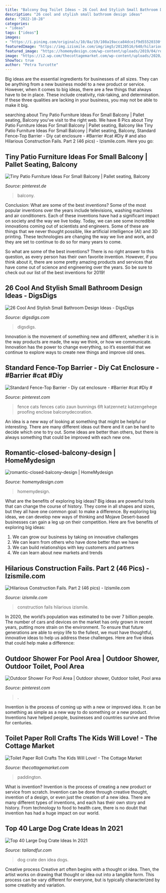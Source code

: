 ```yaml
---
title: "Balcony Dog Toilet Ideas ~ 26 Cool And Stylish Small Bathroom Design Ideas"
description: "26 cool and stylish small bathroom design ideas"
date: "2022-10-28"
categories:
- "ideas"
tags: ["ideas"]
images:
- "https://i.pinimg.com/originals/10/8a/19/108a19acca84dce1f9d55520330fd5ea.jpg"
featuredImage: "https://img.izismile.com/img/img5/20120516/640/hilarious_construction_fails_part_2_640_02.jpg"
featured_image: "https://homemydesign.com/wp-content/uploads/2019/04/romantic-closed-balcony-design.jpg"
image: "https://i2.wp.com/thecottagemarket.com/wp-content/uploads/2020/03/TP-5.jpg"
ShowToc: true
author: "Petra Turcotte"
---
```



Big ideas are the essential ingredients for businesses of all sizes. They can be anything from a new business model to a new product or service. However, when it comes to big ideas, there are a few things that always have to be in place. These include creativity, risk-taking, and determination. If these three qualities are lacking in your business, you may not be able to make it big.

	

		
searching about Tiny Patio Furniture Ideas For Small Balcony | Pallet seating, Balcony you've visit to the right web. We have 8 Pics about Tiny Patio Furniture Ideas For Small Balcony | Pallet seating, Balcony like Tiny Patio Furniture Ideas For Small Balcony | Pallet seating, Balcony, Standard Fence-Top Barrier - Diy cat enclosure - #Barrier #cat #Diy # and also Hilarious Construction Fails. Part 2 (46 pics) - Izismile.com. Here you go:
		
    
## Tiny Patio Furniture Ideas For Small Balcony | Pallet Seating, Balcony

<img loading=lazy src="https://i.pinimg.com/736x/1b/37/05/1b37052084338141b761760be0508317.jpg" onerror="this.onerror=null;this.src='https://tse4.mm.bing.net/th?id=OIP.ZJakFcW99l0c07m3yBTEcAHaJQ&amp;pid=15.1';" alt="Tiny Patio Furniture Ideas For Small Balcony | Pallet seating, Balcony">

_Source: pinterest.de_

>balcony. 

	

Conclusion: What are some of the best inventions?
Some of the most popular inventions over the years include televisions, washing machines and air conditioners. Each of these inventions have had a significant impact on society and the way we live today. 
Today, we can see some incredible innovations coming out of scientists and engineers. Some of these are things that we never thought possible, like artificial intelligence (AI) and 3D printing. These technologies are changing the way we live and work, and they are set to continue to do so for many years to come. 

So what are some of the best inventions? There is no right answer to this question, as every person has their own favorite invention. However, if you think about it, there are some pretty amazing products and services that have come out of science and engineering over the years. So be sure to check out our list of the best inventions for 2019!

    
## 26 Cool And Stylish Small Bathroom Design Ideas - DigsDigs

<img loading=lazy src="https://www.digsdigs.com/photos/cool-and-stylish-small-bathroom-design-ideas-20-554x828.jpg" onerror="this.onerror=null;this.src='https://tse2.mm.bing.net/th?id=OIP.cGhVTn5mZTJTT7ryVT9TQAHaLE&amp;pid=15.1';" alt="26 Cool And Stylish Small Bathroom Design Ideas - DigsDigs">

_Source: digsdigs.com_

>digsdigs. 

	

Innovation is the movement of something new and different, whether it is in the way products are made, the way we think, or how we communicate. Innovation has the power to change everything, so it’s essential that we continue to explore ways to create new things and improve old ones.

    
## Standard Fence-Top Barrier - Diy Cat Enclosure - #Barrier #cat #Diy #

<img loading=lazy src="https://i.pinimg.com/736x/e1/12/6e/e1126ee498092ffd44c38fbc87c9dc1b.jpg" onerror="this.onerror=null;this.src='https://tse1.mm.bing.net/th?id=OIP.kz_WY3GkeWCzpG-I-i7muAHaNK&amp;pid=15.1';" alt="Standard Fence-Top Barrier - Diy cat enclosure - #Barrier #cat #Diy #">

_Source: pinterest.com_

>fence cats fences catio zaun bunnings 6ft katzennetz katzengehege proofing enclose balconydecoration. 

	

An idea is a new way of looking at something that might be helpful or interesting. There are many different ideas out there and it can be hard to decide which one to try out. Some ideas are better than others, but there is always something that could be improved with each new one.

    
## Romantic-closed-balcony-design | HomeMydesign

<img loading=lazy src="https://homemydesign.com/wp-content/uploads/2019/04/romantic-closed-balcony-design.jpg" onerror="this.onerror=null;this.src='https://tse4.mm.bing.net/th?id=OIP.YR6ZluvfC4Rc5D0qGARacgHaLH&amp;pid=15.1';" alt="romantic-closed-balcony-design | HomeMydesign">

_Source: homemydesign.com_

>homemydesign. 

	

What are the benefits of exploring big ideas?
Big ideas are powerful tools that can change the course of history. They come in all shapes and sizes, but they all have one common goal: to make a difference. By exploring big ideas, we can develop new ways of thinking and Mojave Desert-based businesses can gain a leg up on their competition. Here are five benefits of exploring big ideas: 
1. We can grow our business by taking on innovative challenges
2. We can learn from others who have done better than we have
3. We can build relationships with key customers and partners
4. We can learn about new markets and trends

    
## Hilarious Construction Fails. Part 2 (46 Pics) - Izismile.com

<img loading=lazy src="https://img.izismile.com/img/img5/20120516/640/hilarious_construction_fails_part_2_640_02.jpg" onerror="this.onerror=null;this.src='https://tse4.mm.bing.net/th?id=OIP.S-ZqNb1C5bUxAPcQu9QnhwHaFi&amp;pid=15.1';" alt="Hilarious Construction Fails. Part 2 (46 pics) - Izismile.com">

_Source: izismile.com_

>construction fails hilarious izismile. 

	

In 2020, the world’s population was estimated to be over 7 billion people. The number of cars and devices on the market has only grown in recent years, putting more strain on the environment. To ensure that future generations are able to enjoy life to the fullest, we must have thoughtful, innovative ideas to help us address these challenges. Here are five ideas that could help make a difference: 

    
## Outdoor Shower For Pool Area | Outdoor Shower, Outdoor Toilet, Pool Area

<img loading=lazy src="https://i.pinimg.com/originals/10/8a/19/108a19acca84dce1f9d55520330fd5ea.jpg" onerror="this.onerror=null;this.src='https://tse1.mm.bing.net/th?id=OIP.laURtcqZoC4QgNfO_91sEAAAAA&amp;pid=15.1';" alt="Outdoor Shower For Pool Area | Outdoor shower, Outdoor toilet, Pool area">

_Source: pinterest.com_

>. 

	

Invention is the process of coming up with a new or improved idea. It can be something as simple as a new way to do something or a new product. Inventions have helped people, businesses and countries survive and thrive for centuries.

    
## Toilet Paper Roll Crafts The Kids Will Love! - The Cottage Market

<img loading=lazy src="https://i2.wp.com/thecottagemarket.com/wp-content/uploads/2020/03/TP-5.jpg" onerror="this.onerror=null;this.src='https://tse4.mm.bing.net/th?id=OIP.51Bcw12J3I0TbUwkklHKdgHaMo&amp;pid=15.1';" alt="Toilet Paper Roll Crafts The Kids Will Love! - The Cottage Market">

_Source: thecottagemarket.com_

>paddington. 

	

What is invention?
Invention is the process of creating a new product or service from scratch. Invention can be done through creative thought, invention of a design, or even just the creation of a new idea. There are many different types of inventions, and each has their own story and history. From technology to food to health care, there is no doubt that invention has had a huge impact on our world.

    
## Top 40 Large Dog Crate Ideas In 2021

<img loading=lazy src="https://tailandfur.com/wp-content/uploads/2016/07/40-Comfy-Large-Dog-Crate-Ideas-10.png" onerror="this.onerror=null;this.src='https://tse1.mm.bing.net/th?id=OIP.hoADSboKnPLYcoiemmLd5AHaLI&amp;pid=15.1';" alt="Top 40 Large Dog Crate Ideas In 2021">

_Source: tailandfur.com_

>dog crate den idea dogs. 

	

Creative process
Creative art often begins with a thought or idea. Then, the artist works on drawing that thought or idea out into a tangible form. This process can be vary different for everyone, but is typically characterized by some creativity and variation.

